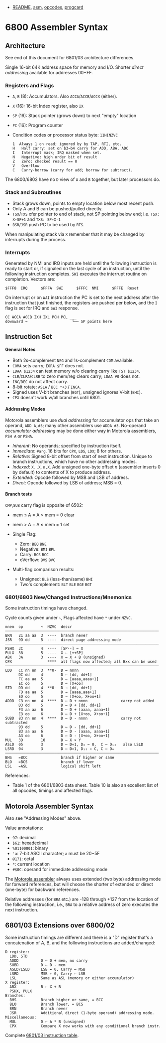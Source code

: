 - [README](README.md), [asm](asm.md), [opcodes](opcodes.md),
  [progcard](progcard)

6800 Assembler Syntax
=====================

Architecture
------------

See end of this document for 6801/03 architecture differences.

Single 16-bit 64K address space for memory and I/O. Shorter _direct
addressing_ available for addresses $00-$FF.

### Registers and Flags

- `A`, `B` (8): Accumulators. Also `ACCA`/`ACCB`/`ACCX` (either).
- `X` (16): 16-bit Index register, also `IX`
- `SP` (16): Stack pointer (grows down) to next "empty" location
- `PC` (16): Program counter
- Condition codes or processor status byte: `11HINZVC`

      1  Always 1 on read; ignored by by TAP, RTI, etc.
      H   Half carry: set on b3→b4 carry for ADD, ABA, ADC
      I   Interrupt mask; IRQ masked when set.
      N   Negative: high order bit of result
      Z   Zero: checked result == 0
      V   Overflow
      C   Carry-borrow (carry for add; borrow for subtract).

The 6800/6802 have no `D` view of `A` and `B` together, but later
processors do.

### Stack and Subroutines

- Stack grows down, points to empty location below most recent push.
- Only A and B can be pushed/pulled directly.
- `TSX`/`TXS` xfer pointer to end of stack, not SP pointing below end;
  i.e. `TSX: X←SP+1` and `TXS: SP←X-1`
- `BSR`/`JSR` push PC to be used by `RTS`.

When manipulating stack via `X` remember that it may be changed by
interrupts during the process.

### Interrupts

Generated by NMI and IRQ inputs are held until the following instruction is
ready to start or, if signaled on the last cycle of an instruction, until
the following instruction completes. `SWI` executes the interrupt routine
on completion. Vectors are:

    $FFF8  IRQ      $FFFA  SWI      $FFFC  NMI      $FFFE  Reset

On interrupt or on `WAI` instruction the PC is set to the next address
after the instruction that just finished, the registers are pushed per
below, and the `I` flag is set for IRQ and `SWI` response.

    CC ACCA ACCB IXH IXL PCH PCL ___
    downward →                    └── SP points here


Instruction Set
---------------

#### General Notes

- Both 2s-complement `NEG` and 1s-complement `COM` available.
- `COMA` sets carry; `EORA $FF` does not.
- `LDAA $1234` can test memory w/o clearing carry like `TST $1234`.
- `CLR`/`CLRA`/`CLRB` to zero mem/reg clears carry; `LDAA #0` does not.
- `INC`/`DEC` do not affect carry.
- 8-bit rotate: `ASLA` / `BCC *+3` / `INCA`.
- Signed uses V-bit branches (`BGT`), unsigned ignores V-bit (`BHI`).
- `CPX` doesn't work w/all branches until 6801.

#### Addressing Modes

Motorola assemblers use _dual addressing_ for accumulator ops that take an
operand, `ADD A,#3`; many other assemblers use `ADDA #3`. No-operand
_accumulator addressing_ may be done either way in Motorola assemblers,
`PSH A` or `PSHA`.

- _Inherent_: No operands; specified by instruction itself.
- _Immediate_: `#arg`. 16 bits for `CPX`, `LDS`, `LDX`; 8 for others.
- _Relative_: Signed 8-bit offset from start of next instruction. Unique to
  branch instructions, which have no other addressing modes.
- _Indexed_: `X`, `,X`, `n,X`. Add unsigned one-byte offset _n_ (assembler
  inserts 0 by default) to contents of X to produce address.
- _Extended_: Opcode followed by MSB and LSB of address.
- _Direct_: Opcode followed by LSB of address; MSB = 0.

#### Branch tests

`CMP`,`SUB` carry flag is opposite of 6502:
- mem ≤ A  =  A > mem  =  0 clear
- mem > A  =  A ≤ mem  =  1 set

- Single Flag:
  - Zero: `BEQ` `BNE`
  - Negative: `BMI` `BPL`
  - Carry: `BCS` `BCC`
  - oVerflow: `BVS` `BVC`
- Multi-flag comparison results:
  - Unsigned: `BLS` (less-than/same) `BHI`
  - Two's complement: `BLT` `BLE` `BGE` `BGT`

### 6801/6803 New/Changed Instructions/Mnemonics

Some instruction timings have changed.

Cycle counts given under `~`, Flags affected have `*` under `NZVC`.

    mnem  op        ~  NZVC  descr
    ─────────────────────────────────────────────────────────────────────
    BRN   21 aa aa  3  ----  branch never
    JSR   9D dd     5  ----  direct page addressing mode
    ─────────────────────────────────────────────────────────────────────
    PSHX  3C        4  ----  [SP--] ← X
    PULX  38        5  ----  X ← [++SP]
    ABX   3A        3  ----  X ← X + B (unsigned)
    CPX                ****  all flags now affected; all Bxx can be used
    ─────────────────────────────────────────────────────────────────────
    LDD   CC nn nn  3  **0-  D ← nnnn
          DC dd     4        D ← [dd, dd+1]
          FC aa aa  5        D ← [aaaa,aaaa+1]
          EC oo     5        D ← [X+oo]
    STD   DD dd     4  **0-  D → [dd, dd+1]
          FD aa aa  5        D → [aaaa,aaa+1]
          ED oo     5        D → [X+oo, X+oo+1]
    ADDD  C3 nn nn  4  ****  D ← D + nnnn               carry not added
          D3 dd     5        D ← D + [dd, dd+1]
          F3 aa aa  6        D ← D + [aaaa, aaaa+1]
          E3 oo     6        D ← D + [X+oo, X+oo+1]
    SUBD  83 nn nn  4  ****  D ← D - nnnn               carry not subtracted
          93 dd     5        D ← D - [dd, dd+1]
          B3 aa aa  6        D ← D - [aaaa, aaaa+1]
          A3 oo     6        D ← D - [X+oo, X+oo+1]
    MUL   3D        10       D ← X × Y
    ASLD  05        3        D ← D«1, D₀ ← 0,  C ← D₁₅   also LSLD
    LSRD  04        3        D ← D»1, D₁₅ ← C, C ← D₀
    ─────────────────────────────────────────────────────────────────────
    BHS   =BCC               branch if higher or same
    BLO   =BCS               branch if lower
    LSL   =ASL               logical shift left

References:
- Table 1 of the 6801/6803 data sheet. Table 10 is also an excellent list
  of all opcodes, timings and affected flags.


Motorola Assembler Syntax
-------------------------

Also see "Addressing Modes" above.

Value annotations:
- `97`: decimal
- `$61`: hexadecimal
- `%01100001`: binary
- `'a`: 7-bit ASCII character; `a` must be $20-$5F
- `@171`: octal
- `*`: current location
- `#$0C`: operand for immediate addressing mode

The [Motorola assembler][masm] always uses extended (two byte)
addressing mode for forward references, but will choose the shorter of
extended or direct (one-byte) for backward references.

Relative addresses (for `BRA` etc.) are -128 through +127 from the
location of the following instruction, i.e., `BRA` to a relative
address of zero executes the next instruction.


6801/03 Extensions over 6800/02
-----------------------------------

Some instruction timings are different and there is a 
"D" register that's a concatenation of A, B, and the following
instructions are added/changed:

    D register:
      LDD, STD
      ADDD          D ← D + mem, no carry
      SUBD          D ← D - mem
      ASLD/LSLD     LSB ← 0, Carry ← MSB
      LSRD          MSB ← 0, Carry ← LSB
      LSL           Same as ASL (memory or either accumulator)
    X register:
      ABX           B ← X + B
      PSHX, PULX
    Branches:
      BHS           Branch higher or same, = BCC
      BLO           Branch lower, = BCS
      BRN           Branch never
      JSR           Additional direct (1-byte operand) addressing mode.
    Miscellaneous:
      MUL           D ← A * B (unsigned)
      CPX           Compare X now works with any conditional branch instr.

Complete [6801/03 instruction table][6801inst].


<!-------------------------------------------------------------------->
[6801inst]: https://archive.org/stream/bitsavers_motorola68ReferenceManualMay84_19173732#page/n98/mode/1up
[masm]: https://archive.org/details/bitsavers_motorola68ReferenceManualMay84_19173732/page/n91
